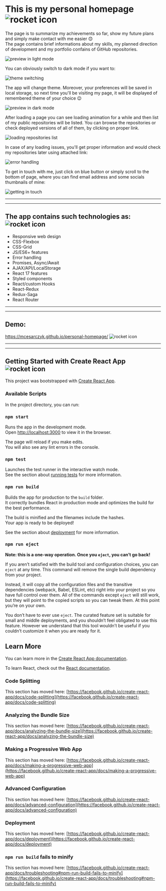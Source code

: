 # This is my personal homepage ![rocket icon](./src/assets/images/readme/home-199.svg)

The page is to summarize my achievements so far, show my future plans and simply make contact with me easier 😊  
The page contains brief informations about my skills, my planned direction of development and my portfolio confains of GitHub repositories.

![preview in light mode](./src/assets/images/readme/demo_light.gif)

You can obviously switch to dark mode if you want to:

![theme switching](./src/assets/images/readme/theme_switching.gif)

The app will change theme. Moreover, your preferences will be saved in local storage, so next time you'll be visiting my page, it will be displayed of remembered theme of your choice 😉

![preview in dark mode](./src/assets/images/readme/demo_dark.gif)

After loading a page you can see loading animation for a while and then list of my public repositories will be listed. You can browse the repositories or check deployed versions of all of them, by clicking on proper link.

![loading repositories list](./src/assets/images/readme/repos_light.gif)

In case of any loading issues, you'll get proper information and would check my repositories later using attached link:

![error handling](./src/assets/images/readme/error_dark.gif)

To get in touch with me, just click on blue button or simply scroll to the bottom of page, where you can find email address and some socials thumbnails of mine:

![getting in touch](./src/assets/images/readme/contact_light.gif)

***
***

## The app contains such technologies as: ![rocket icon](./src/assets/images/readme/tool-box.svg)
- Responsive web design
- CSS-Flexbox
- CSS-Grid
- JS/ES6+ features
- Error handling
- Promises, Async/Await
- AJAX/API/LocalStorage
- React 17 features
- Styled components
- React/custom Hooks
- React-Redux
- Redux-Saga
- React Router

***
***
## Demo: 

https://mcesarczyk.github.io/personal-homepage/
![rocket icon](./src/assets/images/readme/rocket.svg)

***

_____________________

## Getting Started with Create React App ![rocket icon](./src/assets/images/readme/hammer-and-screwdriver.svg)

This project was bootstrapped with [Create React App](https://github.com/facebook/create-react-app).

### Available Scripts

In the project directory, you can run:

### `npm start`

Runs the app in the development mode.\
Open [http://localhost:3000](http://localhost:3000) to view it in the browser.

The page will reload if you make edits.\
You will also see any lint errors in the console.

### `npm test`

Launches the test runner in the interactive watch mode.\
See the section about [running tests](https://facebook.github.io/create-react-app/docs/running-tests) for more information.

### `npm run build`

Builds the app for production to the `build` folder.\
It correctly bundles React in production mode and optimizes the build for the best performance.

The build is minified and the filenames include the hashes.\
Your app is ready to be deployed!

See the section about [deployment](https://facebook.github.io/create-react-app/docs/deployment) for more information.

### `npm run eject`

**Note: this is a one-way operation. Once you `eject`, you can’t go back!**

If you aren’t satisfied with the build tool and configuration choices, you can `eject` at any time. This command will remove the single build dependency from your project.

Instead, it will copy all the configuration files and the transitive dependencies (webpack, Babel, ESLint, etc) right into your project so you have full control over them. All of the commands except `eject` will still work, but they will point to the copied scripts so you can tweak them. At this point you’re on your own.

You don’t have to ever use `eject`. The curated feature set is suitable for small and middle deployments, and you shouldn’t feel obligated to use this feature. However we understand that this tool wouldn’t be useful if you couldn’t customize it when you are ready for it.

## Learn More

You can learn more in the [Create React App documentation](https://facebook.github.io/create-react-app/docs/getting-started).

To learn React, check out the [React documentation](https://reactjs.org/).

### Code Splitting

This section has moved here: [https://facebook.github.io/create-react-app/docs/code-splitting](https://facebook.github.io/create-react-app/docs/code-splitting)

### Analyzing the Bundle Size

This section has moved here: [https://facebook.github.io/create-react-app/docs/analyzing-the-bundle-size](https://facebook.github.io/create-react-app/docs/analyzing-the-bundle-size)

### Making a Progressive Web App

This section has moved here: [https://facebook.github.io/create-react-app/docs/making-a-progressive-web-app](https://facebook.github.io/create-react-app/docs/making-a-progressive-web-app)

### Advanced Configuration

This section has moved here: [https://facebook.github.io/create-react-app/docs/advanced-configuration](https://facebook.github.io/create-react-app/docs/advanced-configuration)

### Deployment

This section has moved here: [https://facebook.github.io/create-react-app/docs/deployment](https://facebook.github.io/create-react-app/docs/deployment)

### `npm run build` fails to minify

This section has moved here: [https://facebook.github.io/create-react-app/docs/troubleshooting#npm-run-build-fails-to-minify](https://facebook.github.io/create-react-app/docs/troubleshooting#npm-run-build-fails-to-minify)
